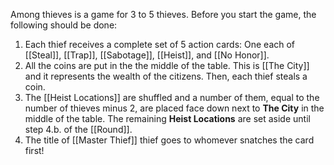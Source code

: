 Among thieves is a game for 3 to 5 thieves. Before you start the game, the following should be done:
1. Each thief receives a complete set of 5 action cards: One each of [[Steal]], [[Trap]], [[Sabotage]], [[Heist]], and [[No Honor]].
2. All the coins are put in the the middle of the table. This is [[The City]] and it represents the wealth of the citizens. Then, each thief steals a coin.
4. The [[Heist Locations]] are shuffled and a number of them, equal to the number of thieves minus 2, are placed face down next to **The City** in the middle of the table. The remaining **Heist Locations** are set aside until step 4.b. of the [[Round]].
5. The title of [[Master Thief]] thief goes to whomever snatches the card first!
